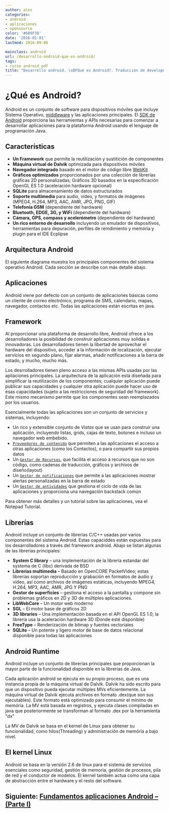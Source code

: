 ```yaml
---
author: alex
categories:
- android
- aplicaciones
- opensource
color: '#689F38'
date: '2016-01-01'
lastmod: 2016-09-06

mainclass: android
url: /desarrollo-android-que-es-android/
tags:
- curso android pdf
title: "Desarrollo android. \xBFQué es Android?. Traducción de developer.android.com"
---
```


# ¿Qué es Android?

Android es un conjunto de software para dispositivos móviles que incluye Sistema Operatívo, [middleware](http://es.wikipedia.org/wiki/Middleware) y las aplicaciones principales. El [SDK de Android](http://developer.android.com/sdk/index.html) proporciona las herramientas y APIs necesarias para comenzar a desarrollar aplicaciones para la plataforma Android usando el lenguaje de programación Java.

<!--more--><!--ad-->

## Características

* **Un Framework** que permite la reutilización y sustitición de componentes
* **Máquina virtual de Dalvik** optimizada para dispositivos móviles
* **Navegador integrado** basado en el motor de código libre [WebKit](http://webkit.org/)
* **Gráficos optimizados** proporcionados por una colección de librerías gráficas 2D personalizadas; Gráficos 3D basados en la especificación OpenGL ES 1.0 (aceleración hardware opcional)
* **SQLite** para almacenamiento de datos estructurados
* **Soporte multimedia** para audio, vídeo, y formatos de imágenes (MPEG4, H.264, MP3, AAC, AMR, JPG, PNG, GIF)
* **Telefonía GSM** (dependiente del hardware)
* **Bluetooth, EDGE, 3G, y WiFi** (dependiente del hardware)
* **Cámara, GPS, compass y acelerómetro** (dependiente del hardware)
* **Un rico entorno de desarrollo** incluyendo un emulador de dispositivos, herramientas para depuración, perfiles de remdimiento y memória y plugin para el IDE Ecplipse

## Arquitectura Android

El siguiente diagrama muestra los principales componentes del sistema operatívo Android.  Cada sección se describe con más detalle abajo.

<figure>
    <amp-img on="tap:lightbox1" role="button" tabindex="0" layout="responsive" width="512" height="368" src="https://lh4.googleusercontent.com/_IlK2pNFFgGM/TahoYPof5pI/AAAAAAAAAbA/uX4dBYbzVbA/system-architecture.jpg" alt="Android System Architecture"></amp-img>
</figure>

## Aplicaciones

Android viene por defecto con un conjunto de aplicaciones básicas como un cliente de correo electrónico, programa de SMS, calendario, mapas, navegador, contactos etc. Todas las aplicaciones están escritas en java.


## Framework

Al proporcionar una plataforma de desarrollo libre, Android ofrece a los desarrolladores la posibilidad de construir aplicaciones muy solidas e innovadoras. Los desarrolladores tienen la libertad de aprovechar el hardware del dispositivo, acceder a la información de localización, ejecutar servícios en segundo plano, fijar alarmas, añadir notificaciones a la barra de estado, y mucho, mucho más.

Los desrrolladores tienen pleno acceso a las mismas APIs usadas por las apliaciones principales.  La arquitectura de la aplicación está diseñada para simplificar la reutilización de los componentes; cualquier aplicación puede publicar sus capacidades y cualquier otra aplicación puede hacer uso de esas capacidades (sujeto a las restricciones de seguridad del framework).  Este mismo mecanismo permite que los componentes sean reemplazados por los usuarios.

Esencialmente todas las aplicaciones son un conjunto de servicios y sistemas, incluyendo:

*   Un rico y extensible conjunto de _Vistas_ que se usan para construir una aplicación, incluyendo listas, grids, cajas de texto, botones e incluso un navegador web embebido.
*   [`Proveedores de contenido`](/programacion-android-proveedores-de/) que permiten a las aplicaciones el acceso a otras aplicaciones (como los Contactos), o para compartir sus propios datos
*   Un [`Gestor de Recursos`](/programacion-android-recursos/), que facilita el acceso a recursos que no son código, como cadenas de traducción, gráficos y archivos de diseño(layout)
*   Un [`Gestor de notificaciones`](/programacion-android-interfaz-grafica_11/) que permite a las aplicaciones mostrar alertas personalizadas en la barra de estado
*   Un [`Gestor de antividades`](/programacion-android-trabajar-con/) que gestiona el ciclo de vida de las aplicaciones y proporciona una navegación backstack común

Para obtener más detalles y un tutorial sobre las aplicaciones, vea el Notepad Tutorial.

## Librerías

Android incluye un conjunto de librerías C/C++ usadas por varios componentes del sistema Android. Estas capaciddes están expuestas para los desarrolladores a través del framework android. Abajo se listan algunas de las librerías principales:

*   **System C library** – una implementación de la librería estandar del systema de C (libc) derivada de BSD
*   **Librerías multimedia** – Basado en OpenCORE PacketVideo; estas librerías soportan reproducción y grabación en formatos de áudio y vídeo, así como archivos de imágenes estáticas, incluyendo MPEG4, H.264, MP3, AAC, AMR, JPG Y PNG
*   **Gestor de superfícies** – gestiona el acceso a la pantalla y compone sin problemas gráficos en 2D y 3D de múltiples aplicaciones.
*   **LibWebCore** – Un motor web moderno
*   **SGL** – El motor base de gráficos 2D
*   **3D libraries** – Una implementación basada en el API OpenGL ES 1.0; la librería usa la aceleración hardware 3D (Donde esté disponible)
*   **FreeType** – Renderización de bitmap y fuentes vectoriales
*   **SQLite** – Un potente y ligero motor de base de datos relacional disponible para todas las aplicaciones

## Android Runtime

Android incluye un conjunto de librerías principales que proporcionan la mayor parte de la funcionalidad disponible en la librerías de Java.

Cada aplicación android se ejecuta en su propio proceso, que es una instancia propia de la máquina virtual de Dalvik. Dalvik ha sido escrito para que un dispositivo pueda ejecutar múltiples MVs eficientemente. La máquina virtual de Dalvik ejecuta archivos en formato .dex(que son sus ejecutables). Este formato está optimizado para consumir el mínimo de memória. La MV está basada en registros, y ejecuta clases compiladas en java que posteriormente se transforman al formato .dex por la herramienta "dx"

La MV de Dalvik se basa en el kernel de Linux para obtener su funcionalidad, como hilos(Threading) y administración de memória a bajo nivel.

## El kernel Linux

Android se basa en la versión 2.6 de linux para el sistema de servícios esenciales como seguridad, gestión de memoria, gestión de procesos, pila de red y el conductor de modelos.  El kernel también actua como una capa de abstracción entre el hardware y el resto del software.

## Siguiente: [Fundamentos aplicaciones Android – (Parte I)][1]

 [1]: https://elbauldelprogramador.com/fundamentos-aplicaciones-android-parte/
